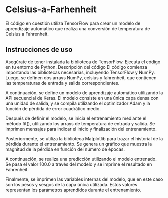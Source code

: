 # Celsius-a-Farhenheit
El código en cuestión utiliza TensorFlow para crear un modelo de aprendizaje automático que realiza una conversión de temperatura de Celsius a Fahrenheit.

## Instrucciones de uso
Asegúrate de tener instalada la biblioteca de TensorFlow.
Ejecuta el código en tu entorno de Python.
Descripción del código
El código comienza importando las bibliotecas necesarias, incluyendo TensorFlow y NumPy. Luego, se definen dos arrays NumPy, celsius y fahrenheit, que contienen las temperaturas de entrada y salida correspondientes.

A continuación, se define un modelo de aprendizaje automático utilizando la API secuencial de Keras. El modelo consiste en una única capa densa con una unidad de salida, y se compila utilizando el optimizador Adam y la función de pérdida de error cuadrático medio.

Después de definir el modelo, se inicia el entrenamiento mediante el método fit(), utilizando los arrays de temperatura de entrada y salida. Se imprimen mensajes para indicar el inicio y finalización del entrenamiento.

Posteriormente, se utiliza la biblioteca Matplotlib para trazar el historial de la pérdida durante el entrenamiento. Se genera un gráfico que muestra la magnitud de la pérdida en función del número de épocas.

A continuación, se realiza una predicción utilizando el modelo entrenado. Se pasa el valor 100.0 a través del modelo y se imprime el resultado en Fahrenheit.

Finalmente, se imprimen las variables internas del modelo, que en este caso son los pesos y sesgos de la capa única utilizada. Estos valores representan los parámetros aprendidos durante el entrenamiento.
